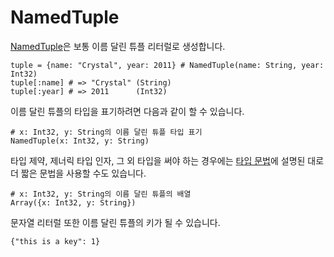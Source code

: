 # NamedTuple

[NamedTuple](http://crystal-lang.org/api/NamedTuple.html)은 보통 이름 달린 튜플 리터럴로 생성합니다.

```crystal
tuple = {name: "Crystal", year: 2011} # NamedTuple(name: String, year: Int32)
tuple[:name] # => "Crystal" (String)
tuple[:year] # => 2011      (Int32)
```

이름 달린 튜플의 타입을 표기하려면 다음과 같이 할 수 있습니다.

```crystal
# x: Int32, y: String의 이름 달린 튜플 타입 표기
NamedTuple(x: Int32, y: String)
```

타입 제약, 제너릭 타입 인자, 그 외 타입을 써야 하는 경우에는 [타입 문법](../type_grammar.html)에 설명된 대로 더 짧은 문법을 사용할 수도 있습니다.

```crystal
# x: Int32, y: String의 이름 달린 튜플의 배열
Array({x: Int32, y: String})
```

문자열 리터럴 또한 이름 달린 튜플의 키가 될 수 있습니다.

```crystal
{"this is a key": 1}
```
